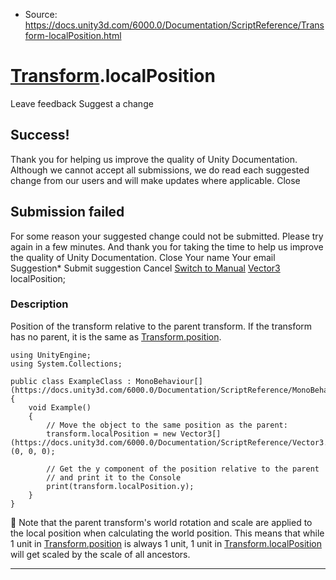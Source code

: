 * Source: https://docs.unity3d.com/6000.0/Documentation/ScriptReference/Transform-localPosition.html

#  [Transform](https://docs.unity3d.com/6000.0/Documentation/ScriptReference/Transform.html).localPosition
Leave feedback
Suggest a change
## Success!
Thank you for helping us improve the quality of Unity Documentation. Although we cannot accept all submissions, we do read each suggested change from our users and will make updates where applicable.
Close
## Submission failed
For some reason your suggested change could not be submitted. Please <a>try again</a> in a few minutes. And thank you for taking the time to help us improve the quality of Unity Documentation.
Close
Your name Your email Suggestion* Submit suggestion
Cancel
[Switch to Manual](https://docs.unity3d.com/6000.0/Documentation/Manual/class-Transform.html "Go to Transform Component in the Manual")
[Vector3](https://docs.unity3d.com/6000.0/Documentation/ScriptReference/Vector3.html) localPosition; 
### Description
Position of the transform relative to the parent transform.
If the transform has no parent, it is the same as [Transform.position](https://docs.unity3d.com/6000.0/Documentation/ScriptReference/Transform-position.html).
```
using UnityEngine;
using System.Collections;  
  
public class ExampleClass : MonoBehaviour[](https://docs.unity3d.com/6000.0/Documentation/ScriptReference/MonoBehaviour.html)
{
    void Example()
    {
        // Move the object to the same position as the parent:
        transform.localPosition = new Vector3[](https://docs.unity3d.com/6000.0/Documentation/ScriptReference/Vector3.html)(0, 0, 0);  
  
        // Get the y component of the position relative to the parent
        // and print it to the Console
        print(transform.localPosition.y);
    }
}

```

Note that the parent transform's world rotation and scale are applied to the local position when calculating the world position. This means that while 1 unit in [Transform.position](https://docs.unity3d.com/6000.0/Documentation/ScriptReference/Transform-position.html) is always 1 unit, 1 unit in [Transform.localPosition](https://docs.unity3d.com/6000.0/Documentation/ScriptReference/Transform-localPosition.html) will get scaled by the scale of all ancestors.
* * *
